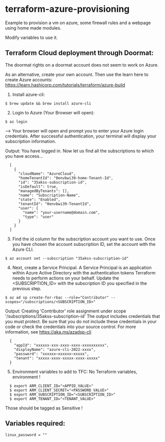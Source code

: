 terraform-azure-provisioning
============================

Example to provision a vm on azure, some firewall rules and a webpage using home made modules.

Modify variables to use it.

Terraform Cloud deployment through Doormat:
-------------------------------------------

The doormat rights on a doormat account does not seem to work on Azure.

As an alternative, create your own account. Then
use the learn here to create Azure accounts: https://learn.hashicorp.com/tutorials/terraform/azure-build

1. Install azure-cli:
```
$ brew update && brew install azure-cli
```
2. Login to Azure (Your Browser will open):
```
$ az login
```
  --> Your browser will open and prompt you to enter your Azure login credentials. After successful authentication, your terminal will display your subscription information.

Output:
  You have logged in. Now let us find all the subscriptions to which you have access...
```
  [
    {
      "cloudName": "AzureCloud",
      "homeTenantId": "0envbwi39-home-Tenant-Id",
      "id": "35akss-subscription-id",
      "isDefault": true,
      "managedByTenants": [],
      "name": "Subscription-Name",
      "state": "Enabled",
      "tenantId": "0envbwi39-TenantId",
      "user": {
        "name": "your-username@domain.com",
        "type": "user"
      }
    }
  ]
```

3. Find the id column for the subscription account you want to use.
Once you have chosen the account subscription ID, set the account with the Azure CLI.
```
$ az account set --subscription "35akss-subscription-id"
```
4. Next, create a Service Principal. A Service Principal is an application within Azure Active Directory with the authentication tokens Terraform needs to perform actions on your behalf. Update the <SUBSCRIPTION_ID> with the subscription ID you specified in the previous step.
```
$ az ad sp create-for-rbac --role="Contributor" --scopes="/subscriptions/<SUBSCRIPTION_ID>"
```
Output:
  Creating 'Contributor' role assignment under scope '/subscriptions/35akss-subscription-id'
  The output includes credentials that you must protect. Be sure that you do not include these credentials in your code or check the credentials into your source control. For more information, see https://aka.ms/azadsp-cli
```
  {
    "appId": "xxxxxx-xxx-xxxx-xxxx-xxxxxxxxxx",
    "displayName": "azure-cli-2022-xxxx",
    "password": "xxxxxx~xxxxxx~xxxxx",
    "tenant": "xxxxx-xxxx-xxxxx-xxxx-xxxxx"
  }
```
5. Environment variables to add to TFC:
No Terraform variables, environment !
```
  $ export ARM_CLIENT_ID="<APPID_VALUE>"
  $ export ARM_CLIENT_SECRET="<PASSWORD_VALUE>"
  $ export ARM_SUBSCRIPTION_ID="<SUBSCRIPTION_ID>"
  $ export ARM_TENANT_ID="<TENANT_VALUE>"
```
Those should be tagged as Sensitive !

Variables required:
-------------------
```
linux_password = ""
```
